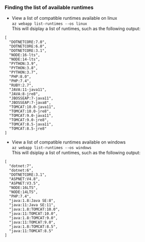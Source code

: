 ### Finding the list of available runtimes

- View a list of compatible runtimes available on linux  
`az webapp list-runtimes --os linux`  
This will dsiplay a list of runtimes, such as the following output:  
```
[
  "DOTNETCORE:7.0",
  "DOTNETCORE:6.0",
  "DOTNETCORE:3.1",
  "NODE:16-lts",
  "NODE:14-lts",
  "PYTHON:3.9",
  "PYTHON:3.8",
  "PYTHON:3.7",
  "PHP:8.0",
  "PHP:7.4",
  "RUBY:2.7",
  "JAVA:11-java11",
  "JAVA:8-jre8",
  "JBOSSEAP:7-java11",
  "JBOSSEAP:7-java8",
  "TOMCAT:10.0-java11",
  "TOMCAT:10.0-jre8",
  "TOMCAT:9.0-java11",
  "TOMCAT:9.0-jre8",
  "TOMCAT:8.5-java11",
  "TOMCAT:8.5-jre8"
]
```  
- View a list of compatible runtimes available on windows  
`az webapp list-runtimes --os windows`  
This will dsiplay a list of runtimes, such as the following output:  
```
[
  "dotnet:7",
  "dotnet:6",
  "DOTNETCORE:3.1",
  "ASPNET:V4.8",
  "ASPNET:V3.5",
  "NODE:16LTS",
  "NODE:14LTS",
  "PHP:7.4",
  "java:1.8:Java SE:8",
  "java:11:Java SE:11",
  "java:1.8:TOMCAT:10.0",
  "java:11:TOMCAT:10.0",
  "java:1.8:TOMCAT:9.0",
  "java:11:TOMCAT:9.0",
  "java:1.8:TOMCAT:8.5",
  "java:11:TOMCAT:8.5"
]
```

